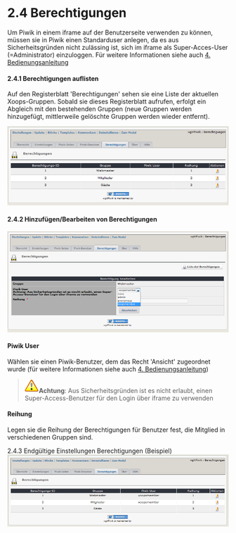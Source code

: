 # 2.4 Berechtigungen
Um Piwik in einem iframe auf der Benutzerseite verwenden zu können, müssen sie in Piwik einen Standarduser anlegen, da es aus Sicherheitsgründen nicht zulässing ist, sich im iframe als Super-Acces-User (=Administrator) einzuloggen.
Für weitere Informationen siehe auch [4. Bedienungsanleitung](4operations.md)

#### 2.4.1 Berechtigungen auflisten
Auf den Registerblatt 'Berechtigungen' sehen sie eine Liste der aktuellen Xoops-Gruppen. Sobald sie dieses Registerblatt aufrufen, erfolgt ein Abgleich mit den bestehenden Gruppen (neue Gruppen werden hinzugefügt, mittlerweile gelöschte Gruppen werden wieder entfernt).

![](../assets/2admin_perms1.png)

#### 2.4.2 Hinzufügen/Bearbeiten von Berechtigungen
![](../assets/2admin_perms2.png)
#### Piwik User
Wählen sie einen Piwik-Benutzer, dem das Recht 'Ansicht' zugeordnet wurde (für weitere Informationen siehe auch [4. Bedienungsanleitung](4operations.md))
 >![](../assets/info/important.png)**Achtung**: Aus Sicherheitsgründen ist es nicht erlaubt, einen Super-Access-Benutzer für den Login über iframe zu verwenden

#### Reihung
Legen sie die Reihung der Berechtigungen für Benutzer fest, die Mitglied in verschiedenen Gruppen sind.

2.4.3 Endgültige Einstellungen Berechtigungen (Beispiel)
![](../assets/2admin_perms3.png)


